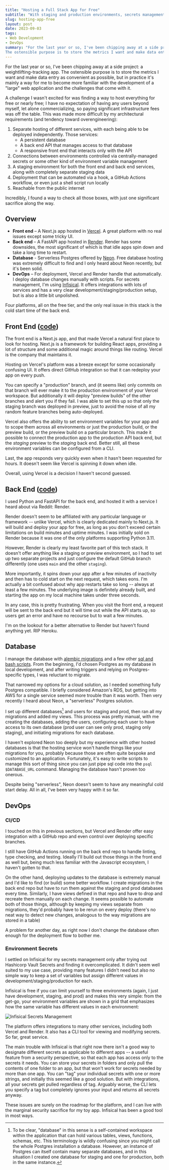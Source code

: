 ```yaml
---
title: "Hosting a Full Stack App for Free"
subtitle: "With staging and production environments, secrets management, and automated deployment"
slug: hosting-app-free
layout: post
date: 2023-09-03
tags:
- Web Development
- DevOps
summary: "For the last year or so, I've been chipping away at a side project: a weightlifting-tracking app.
The ostensible purpose is to store the metrics I want and make data entry as convenient as possible, but in practice it's mainly a way for me to become more familiar with the development of a \"large\" web application and the challenges that come with it."
---
```


For the last year or so, I've been chipping away at a side project: a weightlifting-tracking app.
The ostensible purpose is to store the metrics I want and make data entry as convenient as possible, but in practice it's mainly a way for me to become more familiar with the development of a "large" web application and the challenges that come with it.

A challenge I wasn't excited for was finding a way to host everything for free or nearly free; I have no expectation of having any users beyond myself, let alone commercializing, so paying significant infrastructure fees was off the table.
This was made more difficult by my architectural requirements (and tendency toward overengineering):
1. Separate hosting of different services, with each being able to be deployed independently. Those services:
    - A persistent database
    - A back end API that manages access to that database
    - A responsive front end that interacts only with the API
2. Connections between environments controlled via centrally-managed secrets or some other kind of environment variable management
3. A staging environment for both the front end and back end services, along with completely separate staging data
4. Deployment that can be automated via a hook, a GitHub Actions workflow, or even just a shell script run locally
5. Reachable from the public internet

Incredibly, I found a way to check all those boxes, with just one significant sacrifice along the way.

## Overview

- **Front end** – A Next.js app hosted in [Vercel](https://vercel.com). A great platform with no real issues except some tricky UI.
- **Back end** – A FastAPI app hosted in [Render](https://render.com). Render has some downsides, the most significant of which is that idle apps spin down and take a long time to restart.
- **Database** - Serverless Postgres offered by [Neon](https://neon.tech). Free database hosting was extremely difficult to find and I only heard about Neon recently, but it's been solid.
- **DevOps** – For deployment, Vercel and Render handle that automatically. I deploy database changes manually with scripts. For secrets management, I'm using [Infisical](https://infisical.com). It offers integrations with lots of services and has a very clear development/staging/production setup, but is also a little bit unpolished.

Four platforms, all on the free tier, and the only real issue in this stack is the cold start time of the back end.

## Front End ([code](https://github.com/eswan18/workout-fe))

The front end is a Next.js app, and that made Vercel a natural first place to look for hosting.
Next.js is a framework for building React apps, providing a lot of structure and some additional magic around things like routing.
Vercel is the company that maintains it.

Hosting on Vercel's platform was a breeze except for some occasionally confusing UI.
It offers direct GitHub integration so that it can redeploy your app on every push.

You can specify a "production" branch, and (it seems like) only commits on that branch will ever make it to the production environment of your Vercel workspace.
But additionally it will deploy "preview builds" of the other branches and alert you if they fail.
I was able to set this up so that only the staging branch was deployed in preview, just to avoid the noise of all my random feature branches being auto-deployed.

Vercel also offers the ability to set environment variables for your app and to scope them across all environments or just the production build, or the preview build, or the preview build on a particular branch.
This made it possible to connect the production app to the production API back end, but the *staging* preview to the *staging* back end.
Better still, all these environment variables can be configured from a CLI.

Last, the app responds very quickly even when it hasn't been requested for hours.
It doesn't seem like Vercel is spinning it down when idle.

Overall, using Vercel is a decision I haven't second guessed.

## Back End ([code](https://github.com/eswan18/workout-api))

I used Python and FastAPI for the back end, and hosted it with a service I heard about via Reddit: Render.

Render doesn't seem to be affiliated with any particular language or framework -- unlike Vercel, which is clearly dedicated mainly to Next.js.
It will build and deploy your app for free, as long as you don't exceed certain limitations on build minutes and uptime minutes.
I was initially sold on Render because it was one of the only platforms supporting Python 3.11.

However, Render is clearly my least favorite part of this tech stack.
It doesn't offer anything like a staging or preview environment, so I had to set up two separate projects and just configure the default GitHub branch differently (one uses `main` and the other `staging`).

More importantly, it spins down your app after a few minutes of inactivity and then has to cold start on the next request, which takes eons.
I'm actually a bit confused about why app restarts take so long -- always at least a few minutes.
The underlying image is definitely already built, and starting the app on my local machine takes under three seconds.

In any case, this is pretty frustrating.
When you visit the front end, a request will be sent to the back end but it will time out while the API starts up, so users get an error and have no recourse but to wait a few minutes.

I'm on the lookout for a better alternative to Render but haven't found anything yet. RIP Heroku.

## Database

I manage the database with [alembic migrations](https://github.com/eswan18/workout-api/tree/main/alembic) and a few other [sql and bash scripts](https://github.com/eswan18/workout-api/tree/main/db).
From the beginning, I'd chosen Postgres as my database in local development, and after writing triggers and relying on Postgres-specific types, I was reluctant to migrate.

That narrowed my options for a cloud solution, as I needed something fully Postgres compatible.
I briefly considered Amazon's RDS, but getting into AWS for a single service seemed more trouble than it was worth.
Then very recently I heard about Neon, a "serverless" Postgres solution.

I set up different databases[^pg-database] and users for staging and prod, then ran all my migrations and added my views.
This process was pretty manual, with me creating the databases, adding the users, configuring each user to have access to its own database (prod user can see only prod, staging only staging), and initiating migrations for each database.

I haven't explored Neon too deeply but my experience with other hosted databases is that the hosting service won't handle things like your migrations for you, probably because those are often quite bespoke and customized to an application.
Fortunately, it's easy to write scripts to manage this sort of thing since you can just pipe sql code into the `psql $DATABASE_URL` command.
Managing the database hasn't proven too onerous.

Despite being "serverless", Neon doesn't seem to have any meaningful cold start delay.
All in all, I've been very happy with it so far.

## DevOps

### CI/CD

I touched on this in previous sections, but Vercel and Render offer easy integration with a GitHub repo and even control over deploying specific branches.

I still have GitHub Actions running on the back end repo to handle linting, type checking, and testing.
Ideally I'll build out those things in the front end as well but, being much less familiar with the Javascript ecosystem, I haven't gotten to that.

On the other hand, deploying updates to the database is extremely manual and I'd like to find (or build) some better workflow.
I create migrations in the back end repo but have to run them against the staging and prod databases every time.
Similarly, I have views defined in that repo and have to drop and recreate them manually on each change.
It seems possible to automate both of those things, although by keeping my views separate from migrations, they'd probably have to be rerun on every deploy (there's no  neat way to detect new changes, analogous to the way migrations are stored in a table)

A problem for another day, as right now I don't change the database often enough for the deployment flow to bother me.

### Environment Secrets

I settled on Infisical for my secrets management only after trying out Hashicorp Vault Secrets and finding it overcomplicated.
It didn't seem well suited to my use case, providing many features I didn't need but also no simple way to keep a set of variables but assign different values in development/staging/production for each.

Infisical is free if you can limit yourself to three environments (again, I just have development, staging, and prod) and makes this very simple: from the get-go, your environment variables are shown in a grid that emphasizes how the same variable has different values in each environment:

![Infisical Secrets Management](./infisical-secrets-overview.png)

The platform offers integrations to many other services, including both Vercel and Render.
It also has a CLI tool for viewing and modifying secrets.
So far, great service.

The main trouble with Infisical is that right now there isn't a good way to designate different secrets as applicable to different apps -- a useful feature from a security perspective, so that each app has access only to the secrets it needs.
You can store your secrets in folders and only pull the contents of one folder to an app, but that won't work for secrets needed by more than one app.
You can "tag" your individual secrets with one or more strings, and initially this seemed like a good solution.
But with integrations, all your secrets get pulled regardless of tag.
Arguably worse, the CLI lets you specify a tag but completely ignores your input and returns all secrets anyway.

These issues are surely on the roadmap for the platform, and I can live with the marginal security sacrifice for my toy app.
Infisical has been a good tool in most ways.

[^pg-database]: To be clear, "database" in this sense is a self-contained workspace within the application that can hold various tables, views, functions, schemas, etc. This terminology is wildly confusing since you might call the whole Postgres installation a database. However, an instance of Postgres can itself contain many separate databases, and in this situation I created one database for staging and one for production, both in the same instance.